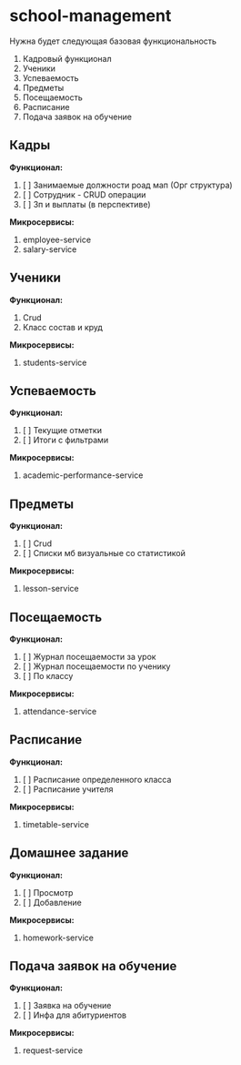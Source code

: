 
# school-management
Нужна будет следующая базовая функциональность

 1. Кадровый функционал
 2. Ученики
 3. Успеваемость
 4. Предметы
 5. Посещаемость
 6. Расписание
 7. Подача заявок на обучение

## Кадры
**Функционал:**

 1. [ ] Занимаемые должности роад мап (Орг структура)
 2. [ ] Сотрудник - CRUD операции
 3. [ ] Зп и выплаты (в перспективе)
 
**Микросервисы:**
 1. employee-service
 2. salary-service

## Ученики
**Функционал:** 

 1. Crud 
 2. Класс состав и круд

**Микросервисы:**

 1. students-service

## Успеваемость
**Функционал:**

 1. [ ] Текущие отметки
 2. [ ] Итоги с фильтрами
 
**Микросервисы:**
 1. academic-performance-service

## Предметы
**Функционал:**

 1. [ ] Crud
 2. [ ] Списки мб визуальные со статистикой
 
**Микросервисы:**
 1. lesson-service

## Посещаемость
**Функционал:**

 1. [ ] Журнал посещаемости за урок
 2. [ ] Журнал посещаемости по ученику
 3. [ ] По классу
 
**Микросервисы:**
 1. attendance-service

## Расписание
**Функционал:**

 1. [ ] Расписание определенного класса
 2. [ ] Расписание учителя
 
**Микросервисы:**
 1. timetable-service

## Домашнее задание
**Функционал:**

1. [ ] Просмотр
2. [ ] Добавление

**Микросервисы:**
1. homework-service

## Подача заявок на обучение
**Функционал:**

 1. [ ] Заявка на обучение
 2. [ ] Инфа для абитуриентов
 
**Микросервисы:**
 1. request-service
